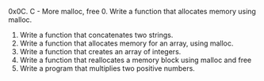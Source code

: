 0x0C. C - More malloc, free
0. Write a function that allocates memory using malloc.
1. Write a function that concatenates two strings.
2. Write a function that allocates memory for an array, using malloc.
3. Write a function that creates an array of integers.
4. Write a function that reallocates a memory block using malloc and free
5. Write a program that multiplies two positive numbers.
